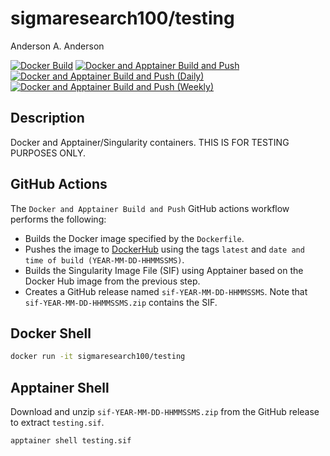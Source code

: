 # sigmaresearch100/testing

Anderson A. Anderson

<!-- badges: start -->
[![Docker Build](https://github.com/sigmaresearch100/container-testing/actions/workflows/docker-build.yml/badge.svg)](https://github.com/sigmaresearch100/container-testing/actions/workflows/docker-build.yml)
[![Docker and Apptainer Build and Push](https://github.com/sigmaresearch100/container-testing/actions/workflows/docker-apptainer-build-push.yml/badge.svg)](https://github.com/sigmaresearch100/container-testing/actions/workflows/docker-apptainer-build-push.yml)
[![Docker and Apptainer Build and Push (Daily)](https://github.com/sigmaresearch100/container-testing/actions/workflows/docker-apptainer-build-push-daily.yml/badge.svg)](https://github.com/sigmaresearch100/container-testing/actions/workflows/docker-apptainer-build-push-daily.yml)
[![Docker and Apptainer Build and Push (Weekly)](https://github.com/sigmaresearch100/container-testing/actions/workflows/docker-apptainer-build-push-weekly.yml/badge.svg)](https://github.com/sigmaresearch100/container-testing/actions/workflows/docker-apptainer-build-push-weekly.yml)
<!-- badges: end -->

## Description

Docker and Apptainer/Singularity containers. THIS IS FOR TESTING PURPOSES ONLY.

## GitHub Actions

The `Docker and Apptainer Build and Push` GitHub actions workflow performs the following:

- Builds the Docker image specified by the `Dockerfile`.
- Pushes the image to [DockerHub](https://hub.docker.com/repository/docker/sigmaresearch100/testing/general) using the tags `latest` and `date and time of build (YEAR-MM-DD-HHMMSSMS)`.
- Builds the Singularity Image File (SIF) using Apptainer based on the Docker Hub image from the previous step.
- Creates a GitHub release named `sif-YEAR-MM-DD-HHMMSSMS`. Note that `sif-YEAR-MM-DD-HHMMSSMS.zip` contains the SIF. 

## Docker Shell

```bash
docker run -it sigmaresearch100/testing
```

## Apptainer Shell

Download and unzip `sif-YEAR-MM-DD-HHMMSSMS.zip` from the GitHub release to extract `testing.sif`.

```bash
apptainer shell testing.sif
```
